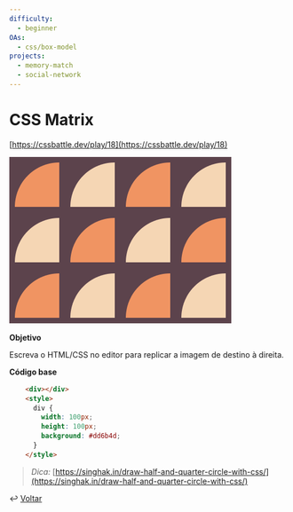```yaml
---
difficulty:
  - beginner
OAs:
  - css/box-model
projects:
  - memory-match
  - social-network
---
```


# CSS Matrix

[https://cssbattle.dev/play/18](https://cssbattle.dev/play/18)

![Matrix](css_matrix.png)

__Objetivo__

Escreva o HTML/CSS no editor para replicar a imagem de destino à direita.

__Código base__

```html
    <div></div>
    <style>
      div {
        width: 100px;
        height: 100px;
        background: #dd6b4d;
      }
    </style>
```

> *Dica:* [https://singhak.in/draw-half-and-quarter-circle-with-css/](https://singhak.in/draw-half-and-quarter-circle-with-css/)

↩️ [Voltar](../../README.md)

